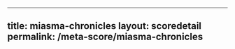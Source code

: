 ---
        
title: miasma-chronicles
layout: scoredetail
permalink: /meta-score/miasma-chronicles
---